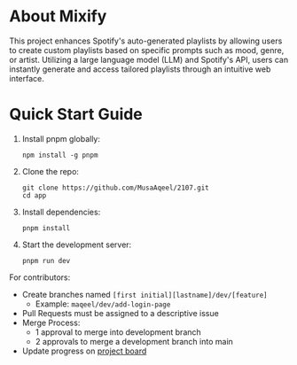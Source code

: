 # About Mixify
This project enhances Spotify's auto-generated playlists by allowing users to create custom playlists based on specific prompts such as mood, genre, or artist. Utilizing a large language model (LLM) and Spotify's API, users can instantly generate and access tailored playlists through an intuitive web interface.

# Quick Start Guide

1. Install pnpm globally:
   ```
   npm install -g pnpm
   ```

2. Clone the repo:
   ```
   git clone https://github.com/MusaAqeel/2107.git
   cd app
   ```

3. Install dependencies:
   ```
   pnpm install
   ```

4. Start the development server:
   ```clea
   pnpm run dev
   ```

For contributors: 
- Create branches named `[first initial][lastname]/dev/[feature]`
   - Example: `maqeel/dev/add-login-page`
- Pull Requests must be assigned to a descriptive issue
- Merge Process:
   - 1 approval to merge into development branch
   - 2 approvals to merge a development branch into main
- Update progress on [project board](https://github.com/users/MusaAqeel/projects/6/views/7)

